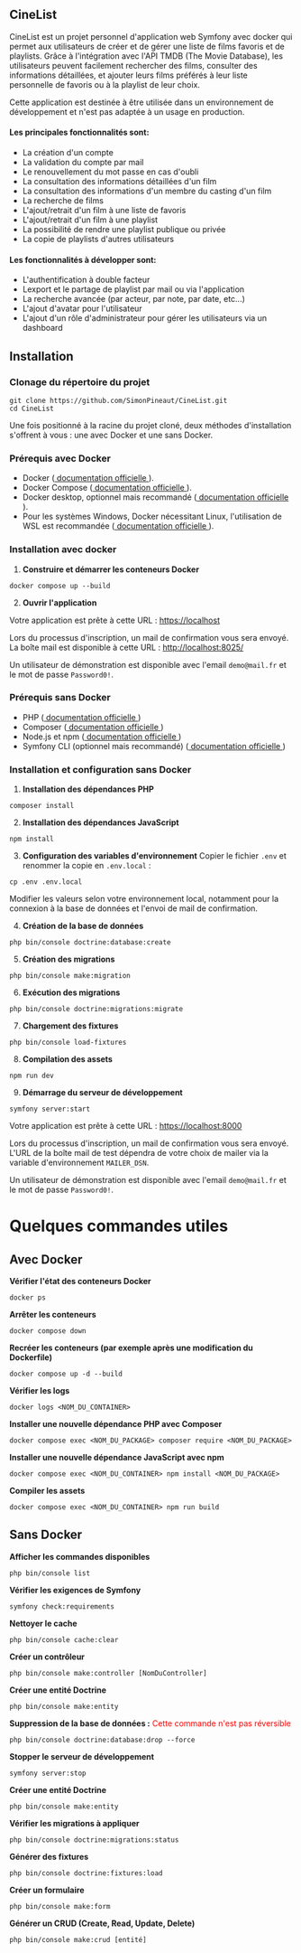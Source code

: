 ## <strong>CineList</strong>

CineList est un projet personnel d'application web Symfony avec docker qui permet aux utilisateurs de créer et de gérer une liste de films favoris et de playlists. Grâce à l'intégration avec l'API TMDB (The Movie Database), les utilisateurs peuvent facilement rechercher des films, consulter des informations détaillées, et ajouter leurs films préférés à leur liste personnelle de favoris ou à la playlist de leur choix.

Cette application est destinée à être utilisée dans un environnement de développement et n'est pas adaptée à un usage en production.

#### Les principales fonctionnalités sont:
- La création d'un compte
- La validation du compte par mail
- Le renouvellement du mot passe en cas d'oubli
- La consultation des informations détaillées d'un film
- La consultation des informations d'un membre du casting d'un film
- La recherche de films
- L'ajout/retrait d'un film à une liste de favoris
- L'ajout/retrait d'un film à une playlist
- La possibilité de rendre une playlist publique ou privée
- La copie de playlists d'autres utilisateurs

#### Les fonctionnalités à développer sont:
- L'authentification à double facteur
- Lexport et le partage de playlist par mail ou via l'application
- La recherche avancée (par acteur, par note, par date, etc...)
- L'ajout d'avatar pour l'utilisateur
- L'ajout d'un rôle d'administrateur pour gérer les utilisateurs via un dashboard

## <strong>Installation</strong>

### Clonage du répertoire du projet
```
git clone https://github.com/SimonPineaut/CineList.git
cd CineList
```

Une fois positionné à la racine du projet cloné, deux méthodes d'installation s'offrent à vous : une avec Docker et une sans Docker.

### Prérequis avec Docker
- Docker (<a href="https://www.docker.com/"> documentation officielle </a>).
- Docker Compose (<a href="https://docs.docker.com/compose/"> documentation officielle </a>).
- Docker desktop, optionnel mais recommandé (<a href="https://www.docker.com/products/docker-desktop/"> documentation officielle </a>).
- Pour les systèmes Windows, Docker nécessitant Linux, l'utilisation de WSL est recommandée (<a href="https://docs.docker.com/desktop/wsl/"> documentation officielle </a>).

### <strong>Installation avec docker</strong>
1. **Construire et démarrer les conteneurs Docker**
```
docker compose up --build
```
2. **Ouvrir l'application**

Votre application est prête à cette URL : <a href="https://localhost/">https://localhost</a>

Lors du processus d'inscription, un mail de confirmation vous sera envoyé. La boîte mail est disponible à cette URL : <a href="http://localhost:8025/">http://localhost:8025/</a>

Un utilisateur de démonstration est disponible avec l'email `demo@mail.fr` et le mot de passe `Password0!`.

### Prérequis sans Docker
- PHP (<a href="https://www.php.net/manual/fr/install.php"> documentation officielle </a>)
- Composer (<a href="https://getcomposer.org/doc/00-intro.md"> documentation officielle </a>)
- Node.js et npm (<a href="https://docs.npmjs.com/downloading-and-installing-node-js-and-npm"> documentation officielle </a>)
- Symfony CLI (optionnel mais recommandé) (<a href="https://symfony.com/download?ref=material-tailwind"> documentation officielle </a>)

### <strong>Installation et configuration sans Docker</strong> 

1. **Installation des dépendances PHP**
```
composer install
```

2. **Installation des dépendances JavaScript**
```
npm install
```

3. **Configuration des variables d'environnement**  Copier le fichier `.env` et renommer la copie en `.env.local` :
```
cp .env .env.local
```
Modifier les valeurs selon votre environnement local, notamment pour la connexion à la base de données et l'envoi de mail de confirmation.

4. **Création de la base de données**
```
php bin/console doctrine:database:create
```

5. **Création des migrations**
```
php bin/console make:migration
```

6. **Exécution des migrations**
```
php bin/console doctrine:migrations:migrate
```

7. **Chargement des fixtures**
```
php bin/console load-fixtures
```

8. **Compilation des assets**
```
npm run dev
```

9. **Démarrage du serveur de développement**
```
symfony server:start
```
Votre application est prête à cette URL : <a href="https://localhost:8000">https://localhost:8000</a>

Lors du processus d'inscription, un mail de confirmation vous sera envoyé. L'URL de la boîte mail de test dépendra de votre choix de mailer via la variable d'environnement `MAILER_DSN`.

Un utilisateur de démonstration est disponible avec l'email `demo@mail.fr` et le mot de passe `Password0!`.

# <strong>Quelques commandes utiles</strong>

## <strong>Avec Docker</strong>

**Vérifier l'état des conteneurs Docker**
```
docker ps
``` 

**Arrêter les conteneurs**
```
docker compose down
``` 

**Recréer les conteneurs (par exemple après une modification du Dockerfile)**
```
docker compose up -d --build
``` 

**Vérifier les logs**
```
docker logs <NOM_DU_CONTAINER>
``` 

**Installer une nouvelle dépendance PHP avec Composer**
```
docker compose exec <NOM_DU_PACKAGE> composer require <NOM_DU_PACKAGE>
``` 

**Installer une nouvelle dépendance JavaScript avec npm**
```
docker compose exec <NOM_DU_CONTAINER> npm install <NOM_DU_PACKAGE>
``` 

**Compiler les assets**
```
docker compose exec <NOM_DU_CONTAINER> npm run build
``` 

## <strong>Sans Docker</strong>

**Afficher les commandes disponibles**
```
php bin/console list
``` 

**Vérifier les exigences de Symfony**
```
symfony check:requirements
```

**Nettoyer le cache**
```
php bin/console cache:clear
```

**Créer un contrôleur**
```
php bin/console make:controller [NomDuController]
```

**Créer une entité Doctrine**
```
php bin/console make:entity
```

**Suppression de la base de données :**<font color="red">  Cette commande n'est pas réversible</font>
```
php bin/console doctrine:database:drop --force
```

**Stopper le serveur de développement**
```
symfony server:stop
```

**Créer une entité Doctrine**
```
php bin/console make:entity
```

**Vérifier les migrations à appliquer**
```
php bin/console doctrine:migrations:status
```

**Générer des fixtures**
```
php bin/console doctrine:fixtures:load
```

**Créer un formulaire**
```
php bin/console make:form
```

**Générer un CRUD (Create, Read, Update, Delete)**
```
php bin/console make:crud [entité]
```



